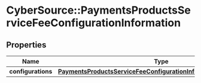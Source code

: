 # CyberSource::PaymentsProductsServiceFeeConfigurationInformation

## Properties
Name | Type | Description | Notes
------------ | ------------- | ------------- | -------------
**configurations** | [**PaymentsProductsServiceFeeConfigurationInformationConfigurations**](PaymentsProductsServiceFeeConfigurationInformationConfigurations.md) |  | [optional] 


